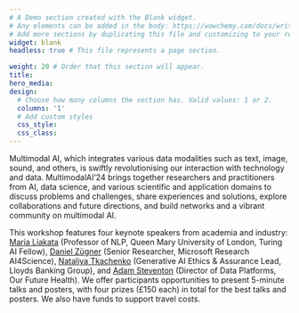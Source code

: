 ```yaml
---
# A Demo section created with the Blank widget.
# Any elements can be added in the body: https://wowchemy.com/docs/writing-markdown-latex/
# Add more sections by duplicating this file and customizing to your requirements.
widget: blank
headless: true # This file represents a page section.

weight: 20 # Order that this section will appear.
title: 
hero_media: 
design:
  # Choose how many columns the section has. Valid values: 1 or 2.
  columns: '1'
  # Add custom styles
  css_style:
  css_class:
---
```



<!--You are warmly invited to join the Second Workshop on Multimodal AI (MultimodalAI'24), on 25th June 2024 at the Edge, University of Sheffield, UK. This workshop will be an in-person-only event. Pre-workshop activities, including a networking reception, will be organised on 24th June at Regent Court and The Diamond, University of Sheffield.-->

Multimodal AI, which integrates various data modalities such as text, image, sound, and others, is swiftly revolutionising our interaction with technology and data. MultimodalAI’24 brings together researchers and practitioners from AI, data science, and various scientific and application domains to discuss problems and challenges, share experiences and solutions, explore collaborations and future directions, and build networks and a vibrant community on multimodal AI.

This workshop features four keynote speakers from academia and industry: <a href="https://www.linkedin.com/in/maria-liakata-273b9677/?originalSubdomain=uk">Maria Liakata</a> (Professor of NLP, Queen Mary University of London, Turing AI Fellow), <a href="https://www.linkedin.com/in/danielzuegner/">Daniel Zügner</a> (Senior Researcher, Microsoft Research AI4Science), <a href="https://www.linkedin.com/in/nataliya-tkachenko-phd-b5ab8324/?originalSubdomain=uk">Nataliya Tkachenko</a> (Generative AI Ethics & Assurance Lead, Lloyds Banking Group), and <a href="https://www.linkedin.com/in/adam-steventon-864a2066/">Adam Steventon</a> (Director of Data Platforms, Our Future Health). We offer participants opportunities to present 5-minute talks and posters, with four prizes (£150 each) in total for the best talks and posters. We also have funds to support travel costs.


<!--[Register](https://onlineshop.shef.ac.uk/conferences-and-events/faculty-of-engineering/computer-science/second-workshop-on-multimodal-ai-2024) by 10th June 2024 to join this interdisciplinary event to grow our diverse community that shapes and builds the future of multimodal AI research and development. To become a sponsor of this workshop event, [click here](https://multimodalai.github.io/call_for_sponsorship/).-->


<!--We offer a reduced delegate rate for students (the team will contact you following registration to confirm student status).-->

<!--<strong>Welcome to share the workshop flyer in <a href="../media/MultimodalAI2024.pdf">PDF</a> and <a href="../media/MultimodalAI2024.png">PNG</a> with your network.</strong>-->


